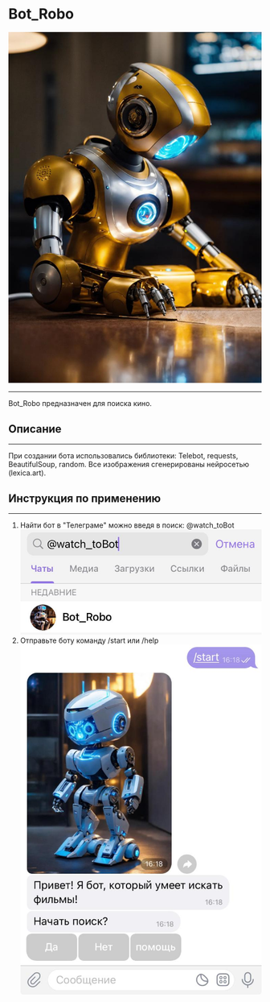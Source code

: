 # Bot_Robo
![картинка](img.jpg)
***
Bot_Robo предназначен для поиска кино.

## Описание
***
При создании бота использовались библиотеки: Telebot, requests, BeautifulSoup, random. Все изображения сгенерированы нейросетью (lexica.art).
## Инструкция по применению
***
1. Найти бот в "Телеграме" можно введя в поиск: @watch_toBot
![img](search.jpg)
2. Отправьте боту команду /start или /help
![img;-)](start.jpg)